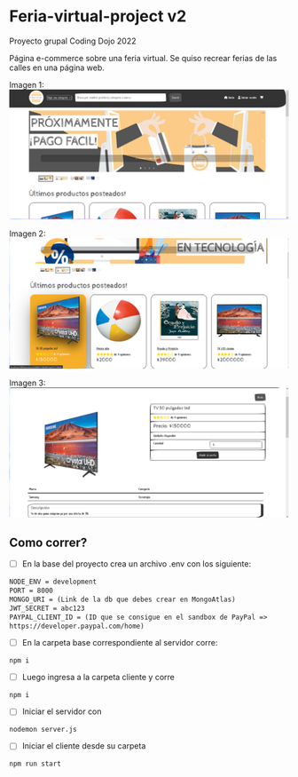 # Feria-virtual-project v2
Proyecto grupal Coding Dojo 2022 

Página e-commerce sobre una feria virtual. Se quiso recrear ferias de las calles en una página web.


Imagen 1:
![screenShot01](images/homepage.png)

Imagen 2:
![screenShot02](images/homepage2.png)

Imagen 3: 
![screenShot02](images/detailpage.png)


## Como correr?

-   [ ]  En la base del proyecto crea un archivo .env con los siguiente:

```
NODE_ENV = development
PORT = 8000
MONGO_URI = (Link de la db que debes crear en MongoAtlas)
JWT_SECRET = abc123
PAYPAL_CLIENT_ID = (ID que se consigue en el sandbox de PayPal => https://developer.paypal.com/home)

```
-   [ ]  En la carpeta base correspondiente al servidor corre:

```
npm i 
```

-   [ ] Luego ingresa a la carpeta cliente y corre
```
npm i
```

-   [ ] Iniciar el servidor con

```
nodemon server.js
```

-   [ ]  Iniciar el cliente desde su carpeta
```
npm run start 
``` 
